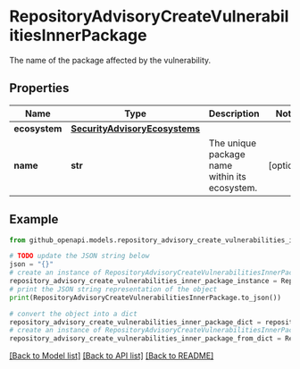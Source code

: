 # RepositoryAdvisoryCreateVulnerabilitiesInnerPackage

The name of the package affected by the vulnerability.

## Properties

Name | Type | Description | Notes
------------ | ------------- | ------------- | -------------
**ecosystem** | [**SecurityAdvisoryEcosystems**](SecurityAdvisoryEcosystems.md) |  | 
**name** | **str** | The unique package name within its ecosystem. | [optional] 

## Example

```python
from github_openapi.models.repository_advisory_create_vulnerabilities_inner_package import RepositoryAdvisoryCreateVulnerabilitiesInnerPackage

# TODO update the JSON string below
json = "{}"
# create an instance of RepositoryAdvisoryCreateVulnerabilitiesInnerPackage from a JSON string
repository_advisory_create_vulnerabilities_inner_package_instance = RepositoryAdvisoryCreateVulnerabilitiesInnerPackage.from_json(json)
# print the JSON string representation of the object
print(RepositoryAdvisoryCreateVulnerabilitiesInnerPackage.to_json())

# convert the object into a dict
repository_advisory_create_vulnerabilities_inner_package_dict = repository_advisory_create_vulnerabilities_inner_package_instance.to_dict()
# create an instance of RepositoryAdvisoryCreateVulnerabilitiesInnerPackage from a dict
repository_advisory_create_vulnerabilities_inner_package_from_dict = RepositoryAdvisoryCreateVulnerabilitiesInnerPackage.from_dict(repository_advisory_create_vulnerabilities_inner_package_dict)
```
[[Back to Model list]](../README.md#documentation-for-models) [[Back to API list]](../README.md#documentation-for-api-endpoints) [[Back to README]](../README.md)


